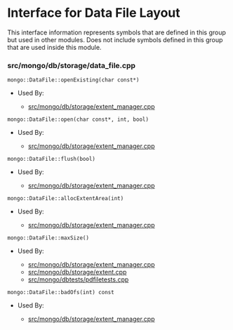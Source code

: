 
# Interface for Data File Layout
This interface information represents symbols that are defined in this group but used in other modules.  Does not include symbols defined in this group that are used inside this module.

### src/mongo/db/storage/data\_file.cpp

<div></div>

    mongo::DataFile::openExisting(char const*)

- Used By:

    - [src/mongo/db/storage/extent\_manager.cpp](../../../../storage/storage\_layer\_structure)

<div></div>

    mongo::DataFile::open(char const*, int, bool)

- Used By:

    - [src/mongo/db/storage/extent\_manager.cpp](../../../../storage/storage\_layer\_structure)

<div></div>

    mongo::DataFile::flush(bool)

- Used By:

    - [src/mongo/db/storage/extent\_manager.cpp](../../../../storage/storage\_layer\_structure)

<div></div>

    mongo::DataFile::allocExtentArea(int)

- Used By:

    - [src/mongo/db/storage/extent\_manager.cpp](../../../../storage/storage\_layer\_structure)

<div></div>

    mongo::DataFile::maxSize()

- Used By:

    - [src/mongo/db/storage/extent\_manager.cpp](../../../../storage/storage\_layer\_structure)
    - [src/mongo/db/storage/extent.cpp](../../../../storage/storage\_layer\_structure)
    - [src/mongo/dbtests/pdfiletests.cpp](../../../../tests/unit\_tests)

<div></div>

    mongo::DataFile::badOfs(int) const

- Used By:

    - [src/mongo/db/storage/extent\_manager.cpp](../../../../storage/storage\_layer\_structure)
